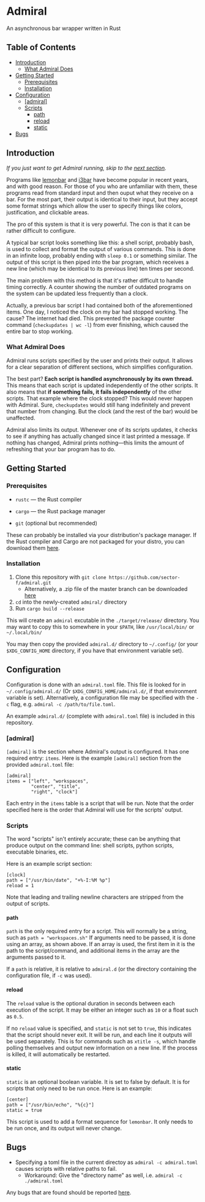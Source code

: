 # Admiral

An asynchronous bar wrapper written in Rust

## Table of Contents

* [Introduction](#introduction)
	* [What Admiral Does](#what-admiral-does)
* [Getting Started](#getting-started)
	* [Prerequisites](#prerequisites)
	* [Installation](#installation)
* [Configuration](#configuration)
	* [[admiral]](#admiral-1)
	* [Scripts](#scripts)
		* [path](#path)
		* [reload](#reload)
		* [static](#static)
* [Bugs](#bugs)

## Introduction

*If you just want to get Admiral running, skip to the [next section](#getting-started).*

Programs like [lemonbar](https://github.com/LemonBoy/bar) and
[i3bar](https://i3wm.org/i3bar/) have become popular in recent years,
and with good reason. For those of you who are unfamiliar with them,
these programs read from standard input and then ouput what they receive on a bar.
For the most part, their output is identical to their input, but they accept
some format strings which allow the user to specify things like colors,
justification, and clickable areas.

The pro of this system is that it is very powerful. The con is that it can
be rather difficult to configure.

A typical bar script looks something like this: a shell script, probably bash,
is used to collect and format the output of various commands. This is done in
an infinite loop, probably ending with `sleep 0.1` or something similar.
The output of this script is then piped into the bar program, which receives a new
line (which may be identical to its previous line) ten times per second.

The main problem with this method is that it's rather difficult to
handle timing correctly. A counter showing the number of
outdated programs on the system can be updated less frequently than a clock.

Actually, a previous bar script I had contained both of the aforementioned
items. One day, I noticed the clock on my bar had stopped working.
The cause? The internet had died. This prevented the package counter command
(`checkupdates | wc -l`) from ever finishing, which caused the entire
bar to stop working.

### What Admiral Does

Admiral runs scripts specified by the user and prints their output. It allows
for a clear separation of different sections, which simplifies configuration.

The best part? **Each script is handled asynchronously by its own thread.**
This means that each script is updated independently of the other scripts.
It also means that **if something fails, it fails independently** of the other scripts.
That example where the clock stopped? This would never happen with Admiral.
Sure, `checkupdates` would still hang indefinitely and prevent that
number from changing. But the clock (and the rest of the bar) would be unaffected.

Admiral also limits its output. Whenever one of its scripts updates, it checks to see
if anything has actually changed since it last printed a message. If nothing has
changed, Admiral prints nothing—this limits the amount of refreshing that your bar
program has to do.


## Getting Started

### Prerequisites

* `rustc` — the Rust compiler

* `cargo` — the Rust package manager

* `git` (optional but recommended)

These can probably be installed via your distribution's package manager.
If the Rust compiler and Cargo are not packaged for your distro,
you can download them [here](https://www.rust-lang.org/).

### Installation

1. Clone this repository with `git clone https://github.com/sector-f/admiral.git`
	* Alternatively, a .zip file of the master branch can
	be downloaded [here](https://github.com/sector-f/admiral/archive/master.zip)
2. `cd` into the newly-created `admiral/` directory
3. Run `cargo build --release`

This will create an `admiral` excutable in the `./target/release/` directory.
You may want to copy this to somewhere in your `$PATH`,
like `/usr/local/bin/` or `~/.local/bin/`

You may then copy the provided `admiral.d/` directory to `~/.config/`
(or your `$XDG_CONFIG_HOME` directory, if you have that environment variable set).

## Configuration

Configuration is done with an `admiral.toml` file. This file is looked for in
`~/.config/admiral.d/` (Or `$XDG_CONFIG_HOME/admiral.d/`, if that environment
variable is set). Alternatively, a configuration file may be specified with
the `-c` flag, e.g. `admiral -c /path/to/file.toml`.

An example `admiral.d/` (complete with `admiral.toml` file) is included in this
repository.

### [admiral]

`[admiral]` is the section where Admiral's output is configured.
It has one required entry: `items`. Here is the example `[admiral]` section
from the provided `admiral.toml` file:

```
[admiral]
items = ["left", "workspaces",
         "center", "title",
         "right", "clock"]
```

Each entry in the `items` table is a script that will be run.
Note that the order specified here is the order that Admiral will use
for the scripts' output.

### Scripts

The word "scripts" isn't entirely accurate; these can be anything that produce
output on the command line: shell scripts, python scripts, executable binaries, etc.

Here is an example script section:

```
[clock]
path = ["/usr/bin/date", "+%-I:%M %p"]
reload = 1
```

Note that leading and trailing newline characters are stripped from the output
of scripts.

#### path

`path` is the only required entry for a script. This will normally be a string,
such as `path = "workspaces.sh"` If arguments need to be passed, it is done using
an array, as shown above. If an array is used, the first item in it is the path
to the script/command, and additional items in the array are the arguments passed
to it.

If a `path` is relative, it is relative to `admiral.d` (or the directory containing
the configuration file, if `-c` was used).

#### reload

The `reload` value is the optional duration in seconds between
each execution of the script. It may be either an integer such as `10`
or a float such as `0.5`.

If no `reload` value is specified, and `static` is not set to `true`, this indicates
that the script should never exit. It will be run, and each line it outputs will be used
separately. This is for commands such as `xtitle -s`, which handle polling themselves
and output new information on a new line. If the process is killed, it will
automatically be restarted.

#### static

`static` is an optional boolean variable. It is set to false by default. It is for
scripts that only need to be run once. Here is an example: 

```
[center]
path = ["/usr/bin/echo", "%{c}"]
static = true
```

This script is used to add a format sequence for `lemonbar`. It only needs to be
run once, and its output will never change.

## Bugs

* Specifying a toml file in the current directoy as `admiral -c admiral.toml`
causes scripts with relative paths to fail.
	* Workaround: Give the "directory name" as well, i.e. `admiral -c ./admiral.toml`

Any bugs that are found should be reported
[here](https://github.com/sector-f/admiral/issues).
